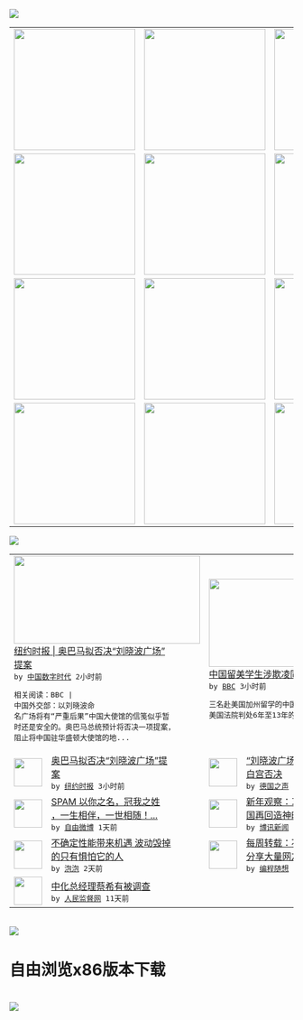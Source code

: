 

<a href="https://github.com/greatfire/z/raw/master/FreeBrowser.apk"><img src="https://raw.githubusercontent.com/greatfire/wiki/master/x/header.png" /></a><table><tr><td width="262" align="center" valign="center"><a href="https://github.com/greatfire/wiki/wiki/nyt" title="纽约时报中文网 国际纵览"><img src="https://raw.githubusercontent.com/greatfire/wiki/master/x/nyt_flag.png" width="215"/></a></td><td width="262" align="center" valign="center"><a href="https://github.com/greatfire/wiki/wiki/dw" title=""><img src="https://raw.githubusercontent.com/greatfire/wiki/master/x/dw_flag.png" width="215"/></a></td><td width="262" align="center" valign="center"><a href="https://github.com/greatfire/wiki/wiki/rmjd" title=""><img src="https://raw.githubusercontent.com/greatfire/wiki/master/x/rmjd_flag.png" width="215"/></a></td></tr><tr><td width="262" align="center" valign="center"><a href="https://github.com/paopaonetizen/website" title="泡泡 - 未经审查的互联网信息"><img src="https://raw.githubusercontent.com/greatfire/wiki/master/x/pp_flag.png" width="215"/></a></td><td width="262" align="center" valign="center"><a href="https://github.com/getlantern/mirror" title="以及自由微博和GreatFire.org官方中文论坛"><img src="https://raw.githubusercontent.com/greatfire/wiki/master/x/lantern_flag.png" width="215"/></a></td><td width="262" align="center" valign="center"><a href="https://github.com/cdtmirrors/m/" title=""><img src="https://raw.githubusercontent.com/greatfire/wiki/master/x/cdt_flag.png" width="215"/></a></td></tr><tr><td width="262" align="center" valign="center"><a href="https://github.com/program-think/blog" title="编程随想的博客"><img src="https://raw.githubusercontent.com/greatfire/wiki/master/x/pt_flag.png" width="215"/></a></td><td width="262" align="center" valign="center"><a href="https://github.com/greatfire/wiki/wiki/bbc" title=""><img src="https://raw.githubusercontent.com/greatfire/wiki/master/x/bbc_flag.png" width="215"/></a></td><td width="262" align="center" valign="center"><a href="https://github.com/freeweibo/s" title="自由微博 - 匿名和不受屏蔽的新浪微博搜索"><img src="https://raw.githubusercontent.com/greatfire/wiki/master/x/fw_flag.png" width="215"/></a></td></tr><tr><td width="262" align="center" valign="center"><a href="https://github.com/greatfire/wiki/wiki/google" title=""><img src="https://raw.githubusercontent.com/greatfire/wiki/master/x/google_flag.png" width="215"/></a></td><td width="262" align="center" valign="center"><a href="https://github.com/bxnews/boxun" title=""><img src="https://raw.githubusercontent.com/greatfire/wiki/master/x/bx_flag.png" width="215"/></a></td><td width="262" align="center" valign="center"><a href="https://github.com/greatfire/wiki/wiki/open-source" title="欢迎访问GreatFire.org开发者项目网站"><img src="https://raw.githubusercontent.com/greatfire/wiki/master/x/open-source_flag.png" width="215"/></a></td></tr></table><img src="https://raw.githubusercontent.com/greatfire/wiki/master/x/newsfeed text.png" /><table cols="4"><tr><td colspan="2" width="380"><a href="http://feedproxy.google.com/~r/chinadigitaltimes/IyPt/~3/tOqXyob9n6o/"><img src="http://i2.wp.com/chinadigitaltimes.net/chinese/files/2016/02/18chinaembassy-web1-popup.jpg?resize=375%2C500" width="330" height="156"/></a></br><a href="http://feedproxy.google.com/~r/chinadigitaltimes/IyPt/~3/tOqXyob9n6o/">纽约时报 | 奥巴马拟否决“刘晓波广场”<br/>提案</a></br><kbd> by <a href="http://chinadigitaltimes.net/chinese/">中国数字时代</a> 2小时前 </kbd></br><pre>相关阅读：BBC | 中国外交部：以刘晓波命<br/>名广场将有“严重后果”中国大使馆的信笺似乎暂<br/>时还是安全的。奥巴马总统预计将否决一项提案，<br/>阻止将中国驻华盛顿大使馆的地...</pre></td><td colspan="2" width="380"><a href="http://www.bbc.com/zhongwen/simp/world/2016/02/160218_us_china_parachute_kids"><img src="http://a.files.bbci.co.uk/worldservice/live/assets/images/2016/02/18/160218034956_cn_us_campus_144x81_getty_nocredit.jpg" width="330" height="156"/></a></br><a href="http://www.bbc.com/zhongwen/simp/world/2016/02/160218_us_china_parachute_kids">中国留美学生涉欺凌同学遭判6至13年监禁</a></br><kbd> by <a href="http://www.bbc.co.uk/zhongwen/simp">BBC</a> 3小时前 </kbd></br><pre>三名赴美国加州留学的中国学生涉嫌欺凌同学，遭<br/>美国法院判处6年至13年的有期徒刑。</pre></td></tr><tr><td><img src="http://static01.nyt.com/images/2016/02/18/world/18chinaembassy-web2/18chinaembassy-web2-articleInline.jpg" width="50" height="50"/></td><td width="280"><a href="https://d3qlz4p8smvoli.cloudfront.net/china/20160218/c18chinaembassy/">奥巴马拟否决“刘晓波广场”提<br/>案</a></br><kbd> by <a href="http://m.cn.nytimes.com/">纽约时报</a> 3小时前 </kbd></td><td><img src="http://www.dw.com/image/0,,16289338_302,00.jpg" width="50" height="50"/></td><td width="280"><a href="http://dw.com/p/1HwRY?maca=chi-GK-text-greatfire-all-chinese-15625-xml-mrss">“刘晓波广场”？ 北京盛怒 <br/>白宫否决</a></br><kbd> by <a href="http://dw.de">德国之声</a> 10小时前 </kbd></td></tr><tr><td><img src="https://raw.githubusercontent.com/greatfire/wiki/master/x/fw_logo.png" width="50" height="50"/></td><td width="280"><a href="https://freeweibo.com/weibo/3943659277151658">SPAM 以你之名，冠我之姓<br/>，一生相伴，一世相随！...</a></br><kbd> by <a href="https://freeweibo.com/">自由微博</a> 1天前 </kbd></td><td><img src="http://upload.bx.tl/news/temp14/201602170733411.png" width="50" height="50"/></td><td width="280"><a href="http://www.boxun.com/news/gb/pubvp/2016/02/201602172301.shtml">新年观察：习氏语录铺天盖地中<br/>国再回造神时代请看博讯...</a></br><kbd> by <a href="http://www.boxun.com">博讯新闻</a> 1天前 </kbd></td></tr><tr><td><img src="https://pao-pao.net/sites/pao-pao.net/files/styles/large/public/wen_zhong_tu__2.jpg?itok=yNSYccsb" width="50" height="50"/></td><td width="280"><a href="https://pao-pao.net/article/672">不确定性能带来机遇 波动毁掉<br/>的只有惧怕它的人</a></br><kbd> by <a href="https://pao-pao.net">泡泡</a> 2天前 </kbd></td><td><img src="http://lh5.googleusercontent.com/UPQD3cmXSJDF_EPa_BFdCs0Tb2D63DSy71ZF_yOWytgSv3d0vJ6R7jzjK582W6As9VTlyn-ri_L4jT4IwaZFLULe0yRCDd_5C4FYtGKEXsiAsyO32poih0SdRIW6lgaa1RTCFRZtD4M" width="50" height="50"/></td><td width="280"><a href="http://feedproxy.google.com/~r/programthink/~3/sVtVkAPeR8s/weekly-share-97.html">每周转载：不一样的猴年春晚（<br/>分享大量网友评论）</a></br><kbd> by <a href="http://program-think.blogspot.com">编程随想</a> 5天前 </kbd></td></tr><tr><td><img src="https://raw.githubusercontent.com/greatfire/wiki/master/x/rmjd_logo.png" width="50" height="50"/></td><td width="280"><a href="http://www.rmjdw.com//fanfuqianshao/20160206/15396.html">中化总经理蔡希有被调查 </a></br><kbd> by <a href="http://www.rmjdw.com/">人民监督网</a> 11天前 </kbd></td></table></br><a href="https://github.com/greatfire/z/raw/master/FreeBrowser.apk"><img src="https://raw.githubusercontent.com/greatfire/wiki/master/x/download app.png" /></a><h1>自由浏览x86版本下载<h1><a href="https://github.com/greatfire/z/raw/master/FreeBrowser-x86.apk"><img src="https://raw.githubusercontent.com/greatfire/images/master/fb86.qr.png" /></a>